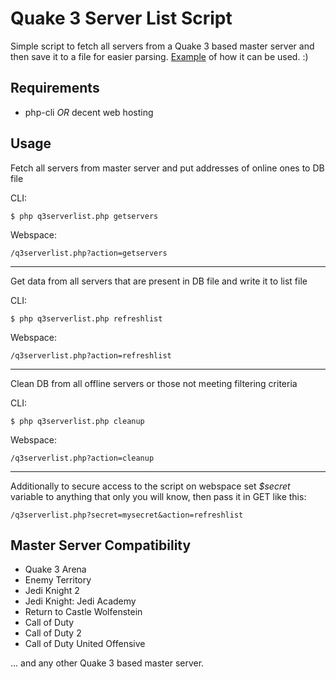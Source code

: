 # Quake 3 Server List Script #

Simple script to fetch all servers from a Quake 3 based master server and then save it to a file for easier parsing. [Example](http://my.jacklul.com/mb2servers) of how it can be used. :)

## Requirements
* php-cli _OR_ decent web hosting

## Usage

Fetch all servers from master server and put addresses of online ones to DB file

CLI:
```
$ php q3serverlist.php getservers
```
Webspace:
```
/q3serverlist.php?action=getservers
```

-----------------

Get data from all servers that are present in DB file and write it to list file

CLI:
```
$ php q3serverlist.php refreshlist
```
Webspace:
```
/q3serverlist.php?action=refreshlist
```

-----------------

Clean DB from all offline servers or those not meeting filtering criteria

CLI:
```
$ php q3serverlist.php cleanup
```
Webspace:
```
/q3serverlist.php?action=cleanup
```

-----------------

Additionally to secure access to the script on webspace set *$secret* variable to anything that only you will know, then pass it in GET like this:
```
/q3serverlist.php?secret=mysecret&action=refreshlist
```

## Master Server Compatibility
* Quake 3 Arena
* Enemy Territory
* Jedi Knight 2
* Jedi Knight: Jedi Academy
* Return to Castle Wolfenstein
* Call of Duty
* Call of Duty 2
* Call of Duty United Offensive

... and any other Quake 3 based master server.
